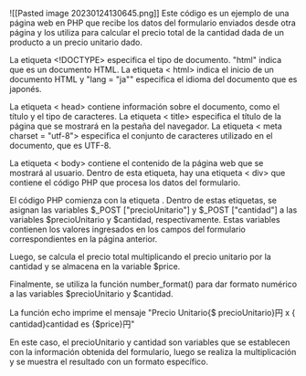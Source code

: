 ![[Pasted image 20230124130645.png]]
Este código es un ejemplo de una página web en PHP que recibe los datos del formulario enviados desde otra página y los utiliza para calcular el precio total de la cantidad dada de un producto a un precio unitario dado.

La etiqueta <!DOCTYPE> especifica el tipo de documento. "html" indica que es un documento HTML. La etiqueta < html> indica el inicio de un documento HTML y "lang = "ja"" especifica el idioma del documento que es japonés.

La etiqueta < head> contiene información sobre el documento, como el título y el tipo de caracteres. La etiqueta < title> especifica el título de la página que se mostrará en la pestaña del navegador. La etiqueta < meta charset = "utf-8"> especifica el conjunto de caracteres utilizado en el documento, que es UTF-8.

La etiqueta < body> contiene el contenido de la página web que se mostrará al usuario. Dentro de esta etiqueta, hay una etiqueta < div> que contiene el código PHP que procesa los datos del formulario.

El código PHP comienza con la etiqueta <?php y termina con la etiqueta ?>. Dentro de estas etiquetas, se asignan las variables $_POST ["precioUnitario"] y $_POST ["cantidad"] a las variables $precioUnitario y $cantidad, respectivamente. Estas variables contienen los valores ingresados en los campos del formulario correspondientes en la página anterior.

Luego, se calcula el precio total multiplicando el precio unitario por la cantidad y se almacena en la variable $price.

Finalmente, se utiliza la función number_format() para dar formato numérico a las variables $precioUnitario y $cantidad.

La función echo imprime el mensaje "Precio Unitario{$ precioUnitario}円 x { cantidad}cantidad es {$price}円"

En este caso, el precioUnitario y cantidad son variables que se establecen con la información obtenida del formulario, luego se realiza la multiplicación y se muestra el resultado con un formato específico.